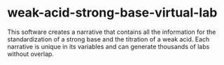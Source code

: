 # weak-acid-strong-base-virtual-lab
This software creates a narrative that contains all the information for the standardization of a strong base and the titration of a weak acid.  Each narrative is unique in its variables and can generate thousands of labs without overlap.
